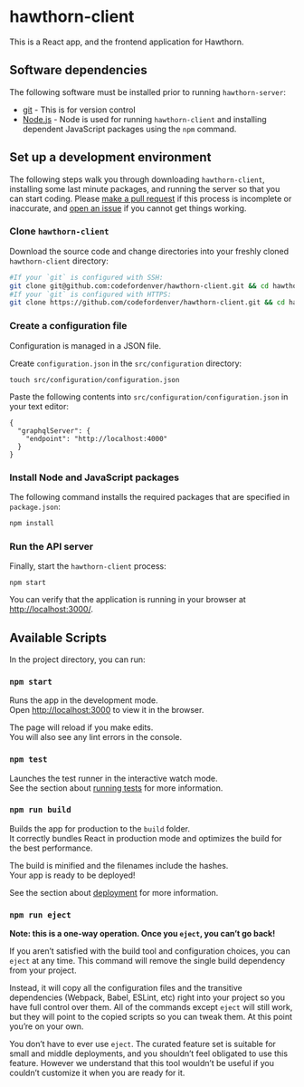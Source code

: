 # hawthorn-client
This is a React app, and the frontend application for Hawthorn.

## Software dependencies
The following software must be installed prior to running `hawthorn-server`:
* [git](https://git-scm.com/downloads) - This is for version control
* [Node.js](https://nodejs.org/en/) - Node is used for running `hawthorn-client` and installing dependent JavaScript packages using the `npm` command.

## Set up a development environment
The following steps walk you through downloading `hawthorn-client`, installing some last minute packages, and running the server so that you can start coding.  Please [make a pull request](https://github.com/codefordenver/hawthorn-client/pulls) if this process is incomplete or inaccurate, and [open an issue](https://github.com/codefordenver/hawthorn-client/issues) if you cannot get things working.

### Clone `hawthorn-client`
Download the source code and change directories into your freshly cloned `hawthorn-client` directory:
```sh
#If your `git` is configured with SSH:
git clone git@github.com:codefordenver/hawthorn-client.git && cd hawthorn-client
#If your `git` is configured with HTTPS:
git clone https://github.com/codefordenver/hawthorn-client.git && cd hawthorn-client
```

### Create a configuration file
Configuration is managed in a JSON file.

Create `configuration.json` in the `src/configuration` directory:
```
touch src/configuration/configuration.json
```

Paste the following contents into `src/configuration/configuration.json` in your text editor:
```
{
  "graphqlServer": {
    "endpoint": "http://localhost:4000"
  }
}
```

### Install Node and JavaScript packages
The following command installs the required packages that are specified in `package.json`:
```sh
npm install
```

### Run the API server
Finally, start the `hawthorn-client` process:
```
npm start
```

You can verify that the application is running in your browser at [http://localhost:3000/](http://localhost:3000/).

## Available Scripts

In the project directory, you can run:

### `npm start`

Runs the app in the development mode.<br>
Open [http://localhost:3000](http://localhost:3000) to view it in the browser.

The page will reload if you make edits.<br>
You will also see any lint errors in the console.

### `npm test`

Launches the test runner in the interactive watch mode.<br>
See the section about [running tests](https://facebook.github.io/create-react-app/docs/running-tests) for more information.

### `npm run build`

Builds the app for production to the `build` folder.<br>
It correctly bundles React in production mode and optimizes the build for the best performance.

The build is minified and the filenames include the hashes.<br>
Your app is ready to be deployed!

See the section about [deployment](https://facebook.github.io/create-react-app/docs/deployment) for more information.

### `npm run eject`

**Note: this is a one-way operation. Once you `eject`, you can’t go back!**

If you aren’t satisfied with the build tool and configuration choices, you can `eject` at any time. This command will remove the single build dependency from your project.

Instead, it will copy all the configuration files and the transitive dependencies (Webpack, Babel, ESLint, etc) right into your project so you have full control over them. All of the commands except `eject` will still work, but they will point to the copied scripts so you can tweak them. At this point you’re on your own.

You don’t have to ever use `eject`. The curated feature set is suitable for small and middle deployments, and you shouldn’t feel obligated to use this feature. However we understand that this tool wouldn’t be useful if you couldn’t customize it when you are ready for it.